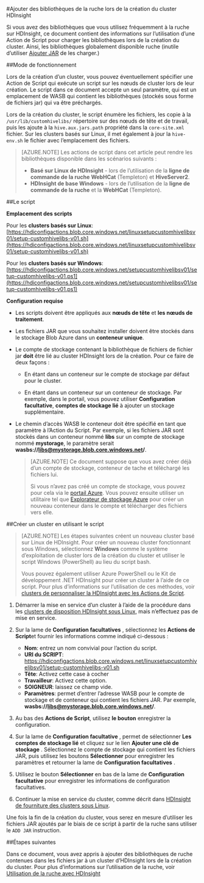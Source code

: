 <properties
pageTitle="Ajouter des bibliothèques de la ruche lors de la création du cluster HDInsight | Azure"
description="Découvrez comment ajouter des bibliothèques de ruche (fichiers jar) à un cluster d’HDInsight lors de la création du cluster."
services="hdinsight"
documentationCenter=""
authors="Blackmist"
manager="jhubbard"
editor="cgronlun"/>

<tags
ms.service="hdinsight"
ms.devlang="na"
ms.topic="article"
ms.tgt_pltfrm="na"
ms.workload="big-data"
ms.date="09/20/2016"
ms.author="larryfr"/>

#<a name="add-hive-libraries-during-hdinsight-cluster-creation"></a>Ajouter des bibliothèques de la ruche lors de la création du cluster HDInsight

Si vous avez des bibliothèques que vous utilisez fréquemment à la ruche sur HDInsight, ce document contient des informations sur l’utilisation d’une Action de Script pour charger les bibliothèques lors de la création du cluster. Ainsi, les bibliothèques globalement disponible ruche (inutile d’utiliser [Ajouter JAR](https://cwiki.apache.org/confluence/display/Hive/LanguageManual+Cli) de les charger.)

##<a name="how-it-works"></a>Mode de fonctionnement

Lors de la création d’un cluster, vous pouvez éventuellement spécifier une Action de Script qui exécute un script sur les nœuds de cluster lors de leur création. Le script dans ce document accepte un seul paramètre, qui est un emplacement de WASB qui contient les bibliothèques (stockés sous forme de fichiers jar) qui va être préchargés.

Lors de la création du cluster, le script énumère les fichiers, les copie à la `/usr/lib/customhivelibs/` répertoire sur des nœuds de tête et de travail, puis les ajoute à la `hive.aux.jars.path` propriété dans la `core-site.xml` fichier. Sur les clusters basés sur Linux, il met également à jour la `hive-env.sh` le fichier avec l’emplacement des fichiers.

> [AZURE.NOTE] Les actions de script dans cet article peut rendre les bibliothèques disponible dans les scénarios suivants :
>
> * __Basé sur Linux de HDInsight__ - lors de l’utilisation de la __ligne de commande de la ruche__ __WebHCat__ (Templeton) et __HiveServer2__.
> * __HDInsight de base Windows__ - lors de l’utilisation de la __ligne de commande de la ruche__ et la __WebHCat__ (Templeton).

##<a name="the-script"></a>Le script

__Emplacement des scripts__

Pour les __clusters basés sur Linux__: [https://hdiconfigactions.blob.core.windows.net/linuxsetupcustomhivelibsv01/setup-customhivelibs-v01.sh](https://hdiconfigactions.blob.core.windows.net/linuxsetupcustomhivelibsv01/setup-customhivelibs-v01.sh)

Pour les __clusters basés sur Windows__: [https://hdiconfigactions.blob.core.windows.net/setupcustomhivelibsv01/setup-customhivelibs-v01.ps1](https://hdiconfigactions.blob.core.windows.net/setupcustomhivelibsv01/setup-customhivelibs-v01.ps1)

__Configuration requise__

* Les scripts doivent être appliqués aux __nœuds de tête__ et __les nœuds de traitement__.

* Les fichiers JAR que vous souhaitez installer doivent être stockés dans le stockage Blob Azure dans un __conteneur unique__. 

* Le compte de stockage contenant la bibliothèque de fichiers de fichier jar __doit__ être lié au cluster HDInsight lors de la création. Pour ce faire de deux façons :

    * En étant dans un conteneur sur le compte de stockage par défaut pour le cluster.
    
    * En étant dans un conteneur sur un conteneur de stockage. Par exemple, dans le portail, vous pouvez utiliser __Configuration facultative__, __comptes de stockage lié__ à ajouter un stockage supplémentaire.

* Le chemin d’accès WASB le conteneur doit être spécifié en tant que paramètre à l’Action du Script. Par exemple, si les fichiers JAR sont stockés dans un conteneur nommé __libs__ sur un compte de stockage nommé __mystorage__, le paramètre serait __wasbs://libs@mystorage.blob.core.windows.net/__.

    > [AZURE.NOTE] Ce document suppose que vous avez créer déjà d’un compte de stockage, conteneur de tache et téléchargé les fichiers lui. 
    >
    > Si vous n’avez pas créé un compte de stockage, vous pouvez pour cela via le [portail Azure](https://portal.azure.com). Vous pouvez ensuite utiliser un utilitaire tel que [Explorateur de stockage Azure](http://storageexplorer.com/) pour créer un nouveau conteneur dans le compte et télécharger des fichiers vers elle.

##<a name="create-a-cluster-using-the-script"></a>Créer un cluster en utilisant le script

> [AZURE.NOTE] Les étapes suivantes créent un nouveau cluster basé sur Linux de HDInsight. Pour créer un nouveau cluster fonctionnant sous Windows, sélectionnez __Windows__ comme le système d’exploitation de cluster lors de la création du cluster et utiliser le script Windows (PowerShell) au lieu du script bash.
> 
> Vous pouvez également utiliser Azure PowerShell ou le Kit de développement .NET HDInsight pour créer un cluster à l’aide de ce script. Pour plus d’informations sur l’utilisation de ces méthodes, voir [clusters de personnaliser la HDInsight avec les Actions de Script](hdinsight-hadoop-customize-cluster-linux.md).

1. Démarrer la mise en service d’un cluster à l’aide de la procédure dans les [clusters de disposition HDInsight sous Linux](hdinsight-hadoop-provision-linux-clusters.md#portal), mais n’effectuez pas de mise en service.

2. Sur la lame de **Configuration facultatives** , sélectionnez les **Actions de Script**et fournir les informations comme indiqué ci-dessous :

    * __Nom__: entrez un nom convivial pour l’action du script.
    * __URI du SCRIPT__: https://hdiconfigactions.blob.core.windows.net/linuxsetupcustomhivelibsv01/setup-customhivelibs-v01.sh
    * __Tête__: Activez cette case à cocher
    * __Travailleur__: Activez cette option.
    * __SOIGNEUR__: laissez ce champ vide.
    * __Paramètres__: permet d’entrer l’adresse WASB pour le compte de stockage et de conteneur qui contient les fichiers JAR. Par exemple, __wasbs://libs@mystorage.blob.core.windows.net/__.

3. Au bas des **Actions de Script**, utilisez **le bouton** enregistrer la configuration.

4. Sur la lame de **Configuration facultative** , permet de sélectionner __Les comptes de stockage lié__ et cliquez sur le lien __Ajouter une clé de stockage__ . Sélectionnez le compte de stockage qui contient les fichiers JAR, puis utilisez les boutons __Sélectionner__ pour enregistrer les paramètres et retourner la lame de __Configuration facultatives__ .

5. Utilisez le bouton **Sélectionner** en bas de la lame de **Configuration facultative** pour enregistrer les informations de configuration facultatives.

6. Continuer la mise en service du cluster, comme décrit dans [HDInsight de fourniture des clusters sous Linux](hdinsight-hadoop-provision-linux-clusters.md#portal).

Une fois la fin de la création du cluster, vous serez en mesure d’utiliser les fichiers JAR ajoutés par le biais de ce script à partir de la ruche sans utiliser le `ADD JAR` instruction.

##<a name="next-steps"></a>Étapes suivantes

Dans ce document, vous avez appris à ajouter des bibliothèques de ruche contenues dans les fichiers jar à un cluster d’HDInsight lors de la création du cluster. Pour plus d’informations sur l’utilisation de la ruche, voir [Utilisation de la ruche avec HDInsight](hdinsight-use-hive.md)
